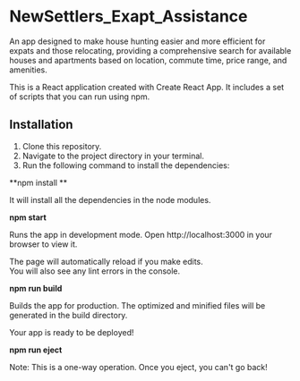 # NewSettlers_Exapt_Assistance
An app designed to make house hunting easier and more efficient for expats and those relocating, providing a comprehensive search for available houses                and apartments based on location, commute time, price range, and amenities.

This is a React application created with Create React App. It includes a set of scripts that you can run using npm.

## Installation

1. Clone this repository.
2. Navigate to the project directory in your terminal.
3. Run the following command to install the dependencies:

**npm install **

It will install all the dependencies in the node modules.

**npm start**

Runs the app in development mode. Open http://localhost:3000 in your browser to view it.

The page will automatically reload if you make edits.<br>
You will also see any lint errors in the console.

**npm run build**

Builds the app for production. The optimized and minified files will be generated in the build directory.

Your app is ready to be deployed!

**npm run eject**

Note: This is a one-way operation. Once you eject, you can't go back!
